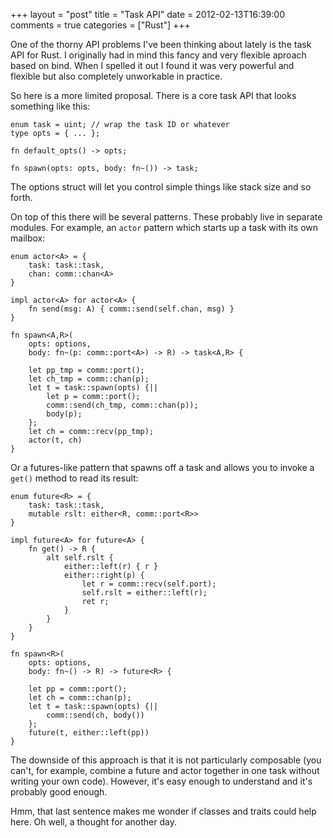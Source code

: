 +++
layout = "post"
title = "Task API"
date = 2012-02-13T16:39:00
comments = true
categories = ["Rust"]
+++

One of the thorny API problems I've been thinking about lately is the
task API for Rust.  I originally had in mind this fancy and very
flexible aproach based on bind.  When I spelled it out I found it was
very powerful and flexible but also completely unworkable in practice.

So here is a more limited proposal.  There is a core task API that 
looks something like this:

    enum task = uint; // wrap the task ID or whatever
    type opts = { ... };

    fn default_opts() -> opts;

    fn spawn(opts: opts, body: fn~()) -> task;

The options struct will let you control simple things like stack size
and so forth.  

On top of this there will be several patterns.  These probably live in
separate modules.  For example, an `actor` pattern which starts up a
task with its own mailbox:
        
    enum actor<A> = {
        task: task::task,
        chan: comm::chan<A>
    }
        
    impl actor<A> for actor<A> {
        fn send(msg: A) { comm::send(self.chan, msg) }
    }
    
    fn spawn<A,R>(
        opts: options,
        body: fn~(p: comm::port<A>) -> R) -> task<A,R> {
        
        let pp_tmp = comm::port();
        let ch_tmp = comm::chan(p);
        let t = task::spawn(opts) {||
            let p = comm::port();
            comm::send(ch_tmp, comm::chan(p));
            body(p);
        };
        let ch = comm::recv(pp_tmp);
        actor(t, ch)
    }
    
Or a futures-like pattern that spawns off a task and allows you to
invoke a `get()` method to read its result:

    enum future<R> = {
        task: task::task,
        mutable rslt: either<R, comm::port<R>>
    }
            
    impl future<A> for future<A> {
        fn get() -> R {
            alt self.rslt {
                either::left(r) { r }
                either::right(p) {
                    let r = comm::recv(self.port);
                    self.rslt = either::left(r);
                    ret r;
                }
            }
        }
    }

    fn spawn<R>(
        opts: options,
        body: fn~() -> R) -> future<R> {
        
        let pp = comm::port();
        let ch = comm::chan(p);
        let t = task::spawn(opts) {||
            comm::send(ch, body())
        };
        future(t, either::left(pp))
    }

The downside of this approach is that it is not particularly
composable (you can't, for example, combine a future and actor
together in one task without writing your own code). However, it's
easy enough to understand and it's probably good enough.

Hmm, that last sentence makes me wonder if classes and traits could help
here.  Oh well, a thought for another day.


